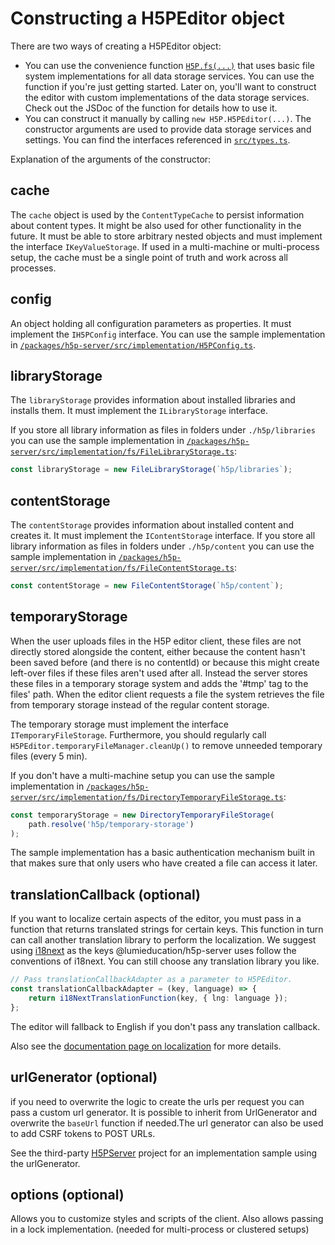 # Constructing a H5PEditor object

There are two ways of creating a H5PEditor object:

* You can use the convenience function
  [`H5P.fs(...)`](/packages/h5p-server/src/implementation/fs/index.ts) that uses
  basic file system implementations for all data storage services. You can use
  the function if you're just getting started. Later on, you'll want to
  construct the editor with custom implementations of the data storage services.
  Check out the JSDoc of the function for details how to use it.
* You can construct it manually by calling `new H5P.H5PEditor(...)`. The
  constructor arguments are used to provide data storage services and settings.
  You can find the interfaces referenced in
  [`src/types.ts`](/packages/h5p-server/src/types.ts).

Explanation of the arguments of the constructor:

## cache

The `cache` object is used by the `ContentTypeCache` to persist information
about content types. It might be also used for other functionality in the
future. It must be able to store arbitrary nested objects and must implement the
interface `IKeyValueStorage`. If used in a multi-machine or multi-process setup,
the cache must be a single point of truth and work across all processes.

## config

An object holding all configuration parameters as properties. It must implement
the `IH5PConfig` interface. You can use the sample implementation in [`/packages/h5p-server/src/implementation/H5PConfig.ts`](/packages/h5p-server/src/implementation/H5PConfig.ts).

## libraryStorage

The `libraryStorage` provides information about installed libraries and installs
them. It must implement the `ILibraryStorage` interface.

If you store all library information as files in folders under `./h5p/libraries`
you can use the sample implementation in [`/packages/h5p-server/src/implementation/fs/FileLibraryStorage.ts`](/packages/h5p-server/src/implementation/fs/FileLibraryStorage.ts):

```javascript
const libraryStorage = new FileLibraryStorage(`h5p/libraries`);
```

## contentStorage

The `contentStorage` provides information about installed content and creates
it. It must implement the `IContentStorage` interface. If you store all library
information as files in folders under `./h5p/content` you can use the sample
implementation in
[`/packages/h5p-server/src/implementation/fs/FileContentStorage.ts`](/packages/h5p-server/src/implementation/fs/FileContentStorage.ts):

```javascript
const contentStorage = new FileContentStorage(`h5p/content`);
```

## temporaryStorage

When the user uploads files in the H5P editor client, these files are not
directly stored alongside the content, either because the content hasn't been
saved before (and there is no contentId) or because this might create
left-over files if these files aren't used after all. Instead the server stores
these files in a temporary storage system and adds the '#tmp' tag to the files'
path. When the editor client requests a file the system retrieves the file from
temporary storage instead of the regular content storage.

The temporary storage must implement the interface `ITemporaryFileStorage`.
Furthermore, you should regularly call
`H5PEditor.temporaryFileManager.cleanUp()` to remove unneeded temporary files
(every 5 min).

If you don't have a multi-machine setup you can use the sample implementation in
[`/packages/h5p-server/src/implementation/fs/DirectoryTemporaryFileStorage.ts`](/packages/h5p-server/src/implementation/fs/DirectoryTemporaryFileStorage.ts):

```javascript
const temporaryStorage = new DirectoryTemporaryFileStorage(
    path.resolve('h5p/temporary-storage')
);
```

The sample implementation has a basic authentication mechanism built in that
makes sure that only users who have created a file can access it later.

## translationCallback (optional)

If you want to localize certain aspects of the editor, you must pass in a
function that returns translated strings for certain keys. This function in turn
can call another translation library to perform the localization. We suggest
using [i18next](https://www.npmjs.com/package/i18next) as the keys
@lumieducation/h5p-server uses follow the conventions of i18next. You can still
choose any translation library you like.

```typescript
// Pass translationCallbackAdapter as a parameter to H5PEditor.
const translationCallbackAdapter = (key, language) => {
    return i18NextTranslationFunction(key, { lng: language });
};
```

The editor will fallback to English if you don't pass any translation callback.

Also see the [documentation page on localization](../advanced/localization.md) for more
details.

## urlGenerator (optional)

if you need to overwrite the logic to create the urls per request you can pass a
custom url generator. It is possible to inherit from UrlGenerator and overwrite
the `baseUrl` function if needed.The url generator can also be used to add CSRF
tokens to POST URLs.

See the third-party [H5PServer](https://github.com/BoBiene/H5PServer) project
for an implementation sample using the urlGenerator.

## options (optional)

Allows you to customize styles and scripts of the client. Also allows passing in
a lock implementation. (needed for multi-process or clustered setups)
